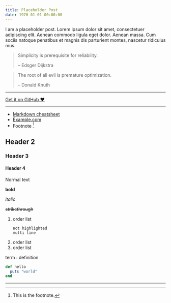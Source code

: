 ```yaml
---
title: Placeholder Post
date: 1970-01-01 00:00:00
---
```


I am a placeholder post. Lorem ipsum dolor sit amet, consectetuer adipiscing elit. Aenean commodo ligula eget dolor. Aenean massa. Cum sociis natoque penatibus et magnis dis parturient montes, nascetur ridiculus mus.


> Simplicity is prerequisite for reliability.
>
> – Edsger Dijkstra

> The root of all evil is premature optimization.
>
> – Donald Knuth

---

<a href="https://github.com/muan/scribble" class="pa3 tc ba br2 db">Get it on GitHub &hearts;</a>

---

* [Markdown cheatsheet](https://www.markdownguide.org/cheat-sheet/)
* [Example.com][1]
* Footnote [^1]

## Header 2

### Header 3

#### Header 4

Normal text

**bold**

_italic_

~~strikethrough~~

1. order list
    ```
    not highlighted
    multi line
    ```
2. order list
3. order list

term
: definition

```ruby
def hello 
  puts "world"
end
```


---

[1]: http://example.com
[^1]: This is the footnote.
